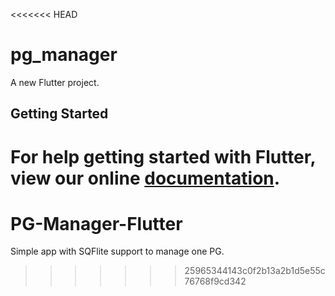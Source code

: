 <<<<<<< HEAD
# pg_manager

A new Flutter project.

## Getting Started

For help getting started with Flutter, view our online
[documentation](https://flutter.io/).
=======
# PG-Manager-Flutter
Simple app with SQFlite support to manage one PG.
>>>>>>> 25965344143c0f2b13a2b1d5e55c76768f9cd342
